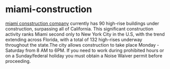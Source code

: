 # miami-construction
[miami consstruction company](https://elbazconstructioncorp.com/) currently has 90 high-rise buildings under construction, surpassing all of California. This significant construction activity ranks Miami second only to New York City in the U.S, with the trend extending across Florida, with a total of 132 high-rises underway throughout the state.The city allows construction to take place Monday - Saturday from 8 AM to 6PM. If you need to work during prohibited hours or on a Sunday/federal holiday you must obtain a Noise Waiver permit before proceeding.
